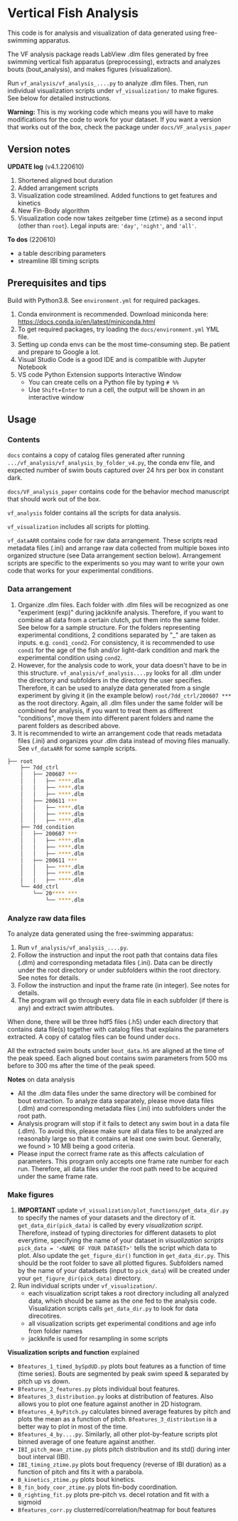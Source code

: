 # Vertical Fish Analysis

This code is for analysis and visualization of data generated using free-swimming apparatus. 

The VF analysis package reads LabView .dlm files generated by free swimming vertical fish apparatus (preprocessing), extracts and analyzes bouts (bout_analysis), and makes figures (visualization).

Run `vf_analysis/vf_analysis_....py` to analyze .dlm files. Then, run individual visualization scripts under `vf_visualization/` to make figures. See below for detailed instructions.

**Warning:** This is my working code which means you will have to make modifications for the code to work for your dataset. If you want a version that works out of the box, check the package under `docs/VF_analysis_paper`

## Version notes

**UPDATE log** (v4.1.220610)

1. Shortened aligned bout duration
2. Added arrangement scripts
3. Visualization code streamlined. Added functions to get features and kinetics
4. New Fin-Body algorithm
5. Visualization code now takes zeitgeber time (ztime) as a second input (other than `root`). Legal inputs are: `'day'`, `'night'`, and `'all'`.

**To dos** (220610)

- a table describing parameters
- streamline IBI timing scripts

## Prerequisites and tips

Build with Python3.8. See `environment.yml` for required packages.

1. Conda environment is recommended. Download miniconda here: <https://docs.conda.io/en/latest/miniconda.html>
2. To get required packages, try loading the `docs/environment.yml` YML file.
3. Setting up conda envs can be the most time-consuming step. Be patient and prepare to Google a lot.
4. Visual Studio Code is a good IDE and is compatible with Jupyter Notebook
5. VS code Python Extension supports Interactive Window
    - You can create cells on a Python file by typing `# %%`
    - Use `Shift`+`Enter` to run a cell, the output will be shown in an interactive window

## Usage

### Contents

`docs` contains a copy of catalog files generated after running `.../vf_analysis/vf_analysis_by_folder_v4.py`, the conda env file, and expected number of swim bouts captured over 24 hrs per box in constant dark.

`docs/VF_analysis_paper` contains code for the behavior mechod manuscript that should work out of the box.

`vf_analysis` folder contains all the scripts for data analysis.

`vf_visualization` includes all scripts for plotting.

`vf_dataARR` contains code for raw data arrangement. These scripts read metadata files (.ini) and arrange raw data collected from multiple boxes into organized structure (see Data arrangement section below). Arrangement scripts are specific to the experiments so you may want to write your own code that works for your experimental conditions.

### Data arrangement

1. Organize .dlm files. Each folder with .dlm files will be recognized as one "experiment (exp)" during jackknife analysis. Therefore, if you want to combine all data from a certain clutch, put them into the same folder. See below for a sample structure. For the folders representing experimental conditions, 2 conditions separated by "_" are taken as inputs. e.g. `cond1_cond2`. For consistency, it is recommended to use `cond1` for the age of the fish and/or light-dark condition and mark the experimental condition using `cond2`.
2. However, for the analysis code to work, your data doesn't have to be in this structure. `vf_analysis/vf_analysis....py` looks for all .dlm under the directory and subfolders in the directory the user specifies. Therefore, it can be used to analyze data generated from a single experiment by giving it (in the example below) `root/7dd_ctrl/200607 ***` as the root directory. Again, all .dlm files under the same folder will be combined for analysis, if you want to treat them as different "conditions", move them into different parent folders and name the parent folders as described above.
3. It is recommended to wirte an arrangement code that reads metadata files (.ini) and organizes your .dlm data instead of moving files manually. See `vf_dataARR` for some sample scripts.

```bash
├── root
    ├── 7dd_ctrl
    │   ├── 200607 ***
    │   │   ├── ****.dlm
    │   │   ├── ****.dlm
    │   │   ├── ****.dlm
    │   ├── 200611 ***
    │   │   ├── ****.dlm
    │   │   ├── ****.dlm
    │   │   ├── ****.dlm
    ├── 7dd_condition
    │   ├── 200607 ***
    │   │   ├── ****.dlm
    │   │   ├── ****.dlm
    │   │   ├── ****.dlm
    │   ├── 200611 ***
    │   │   ├── ****.dlm
    │   │   ├── ****.dlm
    │   │   ├── ****.dlm
    └── 4dd_ctrl
        └── 20**** ***
            └── ****.dlm
```

### Analyze raw data files

To analyze data generated using the free-swimming apparatus:

1. Run `vf_analysis/vf_analysis_....py`.
2. Follow the instruction and input the root path that contains data files (.dlm) and corresponding metadata files (.ini). Data can be directly under the root directory or under subfolders within the root directory. See notes for details.
3. Follow the instruction and input the frame rate (in integer). See notes for details.
4. The program will go through every data file in each subfolder (if there is any) and extract swim attributes.

When done, there will be three hdf5 files (.h5) under each directory that contains data file(s) together with catalog files that explains the parameters extracted. A copy of catalog files can be found under `docs`.

All the extracted swim bouts under `bout_data.h5` are aligned at the time of the peak speed. Each aligned bout contains swim parameters from 500 ms before to 300 ms after the time of the peak speed.

**Notes** on data analysis

- All the .dlm data files under the same directory will be combined for bout extraction. To analyze data separately, please move data files (.dlm) and corresponding metadata files (.ini) into subfolders under the root path.
- Analysis program will stop if it fails to detect any swim bout in a data file (.dlm). To avoid this, please make sure all data files to be analyzed are reasonably large so that it contains at least one swim bout. Generally, we found > 10 MB being a good criteria.
- Please input the correct frame rate as this affects calculation of parameters. This program only accepts one frame rate number for each run. Therefore, all data files under the root path need to be acquired under the same frame rate.

### Make figures

1. **IMPORTANT** update `vf_visualization/plot_functions/get_data_dir.py` to specify the names of your datasets and the directory of it. `get_data_dir(pick_data)` is called by every *visualization script*. Therefore, instead of typing directories for different datasets to plot everytime, specifying the name of your dataset in *visualization scripts* `pick_data = '<NAME OF YOUR DATASET>'` tells the script which data to plot. Also update the `get_figure_dir()` function in `get_data_dir.py`. This should be the root folder to save all plotted figures. Subfolders named by the name of your datadsets (input to `pick_data`) will be created under your `get_figure_dir(pick_data)` directory.
2. Run individual scripts under `vf_visualization/`.
    - each visualization script takes a root directory including all analyzed data, which should be same as the one fed to the analysis code. Visualization scripts calls `get_data_dir.py` to look for data direcotires.
    - all visualization scripts get experimental conditions and age info from folder names
    - jackknife is used for resampling in some scripts

**Visualization scripts and function** explained

- `Bfeatures_1_timed_bySpdUD.py` plots bout features as a function of time (time series). Bouts are segmented by peak swim speed & separated by pitch up vs down.
- `Bfeatures_2_features.py` plots individual bout features.
- `Bfeatures_3_distribution.py` looks at distribution of features. Also allows you to plot one feature against another in 2D histogram.
- `Bfeatures_4_byPitch.py` calculates binned average features by pitch and plots the mean as a function of pitch. `Bfeatures_3_distribution` is a better way to plot in most of the time.
- `Bfeatures_4_by....py`. Similarly, all other plot-by-feature scripts plot binned average of one feature against another.
- `IBI_pitch_mean_ztime.py` plots pitch distribution and its std() during inter bout interval (IBI).
- `IBI_timing_ztime.py` plots bout frequency (reverse of IBI duration) as a function of pitch and fits it with a parabola.
- `B_kinetics_ztime.py` plots bout kinetics.
- `B_fin_body_coor_ztime.py` plots fin-body coordination.
- `B_righting_fit.py` plots pre-pitch vs. decel rotation and fit with a sigmoid
- `Bfeatures_corr.py` clusterred/correlation/heatmap for bout features
 

